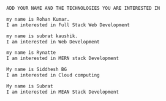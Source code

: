 ```bash
  ADD YOUR NAME AND THE TECHNOLOGIES YOU ARE INTERESTED IN
```

```bash
  my name is Rohan Kumar.
  I am interested in Full Stack Web Development
```
```bash
  my name is subrat kaushik.
  I am interested in Web Development
```

```bash
  my name is Rynatte
  I am interested in MERN stack Development
```
```bash
  My name is Siddhesh BG
  I am interested in Cloud computing
```

```bash
  My name is Subrat
  I am interested in MEAN Stack Development
```
